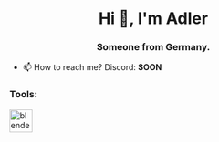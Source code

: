 <h1 align="center">Hi 👋, I'm Adler</h1>
<h3 align="center">Someone from Germany.</h3>

- 📫 How to reach me? Discord: **SOON**

<h3 align="left">Tools:</h3>
<p align="left"> <a href="https://www.blender.org/" target="_blank" rel="noreferrer"> <img src="https://download.blender.org/branding/community/blender_community_badge_white.svg" alt="blender" width="40" height="40"/> </a> <a href="https://www.w3schools.com/cpp/"

